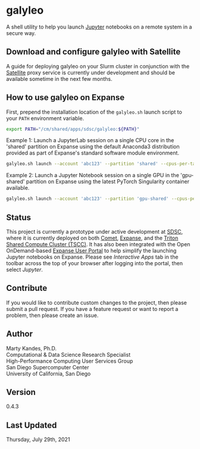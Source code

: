 # galyleo

A shell utility to help you launch [Jupyter](https://jupyter.org) 
notebooks on a remote system in a secure way. 

## Download and configure galyleo with Satellite

A guide for deploying galyleo on your Slurm cluster in conjunction with
the [Satellite](https://github.com/sdsc-hpc-training-org/satellite) 
proxy service is currently under development and should be available 
sometime in the next few months.

## How to use galyleo on Expanse

First, prepend the installation location of the `galyleo.sh` launch 
script to your `PATH` environment variable.
```bash
export PATH="/cm/shared/apps/sdsc/galyleo:${PATH}"
```

Example 1: Launch a JupyterLab session on a single CPU core in the 
'shared' partition on Expanse using the default Anaconda3 distribution
provided as part of Expanse's standard software module environment.
```bash
galyleo.sh launch --account 'abc123' --partition 'shared' --cpus-per-task 1 --time-limit 00:30:00 --env-modules 'cpu,gcc,anaconda3' --quiet
```

Example 2: Launch a Jupyter Notebook session on a single GPU in the 
'gpu-shared' partition on Expanse using the latest PyTorch Singularity 
container available.
```bash
galyleo.sh launch --account 'abc123' --partition 'gpu-shared' --cpus-per-task 10 --memory-per-node 93 --gpus 1 --time-limit 00:30:00 --jupyter 'notebook' --notebook-dir "/expanse/lustre/projects/abc123/${USER}" --env-modules 'singularitypro' --sif '/cm/shared/apps/containers/singularity/pytorch/pytorch-latest.sif' --bind '/expanse,/scratch' --nv --quiet
```

## Status

This project is currently a prototype under active development at 
[SDSC](https://www.sdsc.edu), where it is currently deployed on both 
[Comet](https://www.sdsc.edu/support/user_guides/comet.html), 
[Expanse](https://expanse.sdsc.edu), and the 
[Triton Shared Compute Cluster (TSCC)](https://www.sdsc.edu/support/user_guides/tscc.html). It has also been integrated with 
the Open OnDemand-based [Expanse User Portal](https://portal.expanse.sdsc.edu)
to help simplify the launching Jupyter notebooks on Expanse. Please see
*Interactive Apps* tab in the toolbar across the top of your browser 
after logging into the portal, then select *Jupyter*.

## Contribute

If you would like to contribute custom changes to the project, then 
please submit a pull request. If you have a feature request or want to 
report a problem, then please create an issue.

## Author

Marty Kandes, Ph.D.  
Computational & Data Science Research Specialist  
High-Performance Computing User Services Group  
San Diego Supercomputer Center  
University of California, San Diego  

## Version

0.4.3

## Last Updated

Thursday, July 29th, 2021
